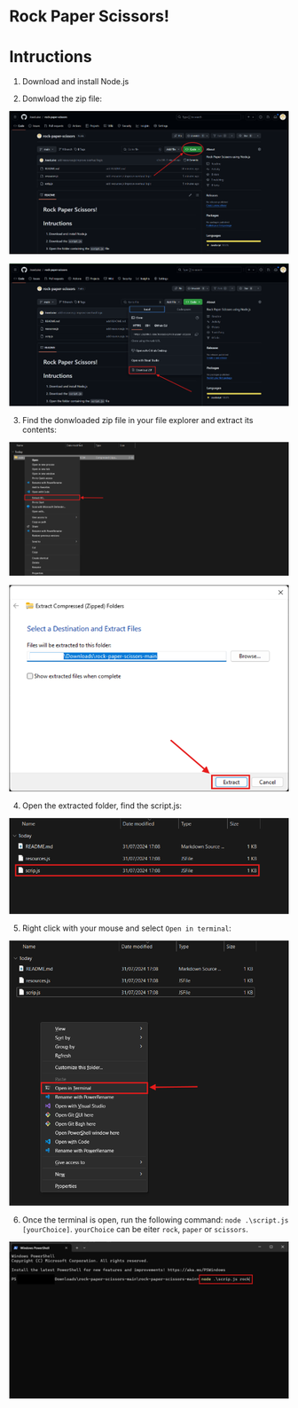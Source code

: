 # Rock Paper Scissors!

# Intructions

1. Download and install Node.js

2. Donwload the zip file:

![](resources\images\githubpage.png)

![""](resources\images\donwloadzip.png)

3. Find the donwloaded zip file in your file explorer and extract its contents:

![](resources\images\extract.png)

![](resources\images\finishExtract.png)

4. Open the extracted folder, find the script.js:

![](resources\images\script.png)

5. Right click with your mouse and select `Open in terminal`:

![](resources\images\terminal.png)

6. Once the terminal is open, run the following command: `node .\script.js [yourChoice]`. `yourChoice` can be eiter `rock`, `paper` or `scissors`.

![](resources\images\runTerminal.png)
